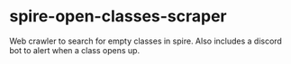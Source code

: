 # spire-open-classes-scraper
Web crawler to search for empty classes in spire. Also includes a discord bot to alert when a class opens up.
